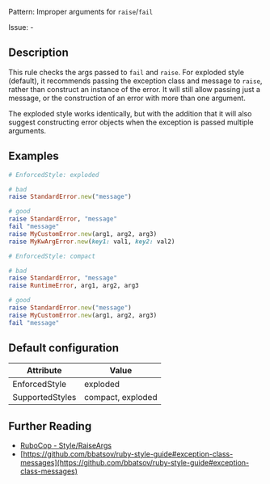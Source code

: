 Pattern: Improper arguments for `raise`/`fail`

Issue: -

## Description

This rule checks the args passed to `fail` and `raise`. For exploded
style (default), it recommends passing the exception class and message
to `raise`, rather than construct an instance of the error. It will
still allow passing just a message, or the construction of an error
with more than one argument.

The exploded style works identically, but with the addition that it
will also suggest constructing error objects when the exception is
passed multiple arguments.

## Examples

```ruby
# EnforcedStyle: exploded

# bad
raise StandardError.new("message")

# good
raise StandardError, "message"
fail "message"
raise MyCustomError.new(arg1, arg2, arg3)
raise MyKwArgError.new(key1: val1, key2: val2)
```
```ruby
# EnforcedStyle: compact

# bad
raise StandardError, "message"
raise RuntimeError, arg1, arg2, arg3

# good
raise StandardError.new("message")
raise MyCustomError.new(arg1, arg2, arg3)
fail "message"
```

## Default configuration

Attribute | Value
--- | ---
EnforcedStyle | exploded
SupportedStyles | compact, exploded

## Further Reading

* [RuboCop - Style/RaiseArgs](https://rubocop.readthedocs.io/en/latest/cops_style/#styleraiseargs)
* [https://github.com/bbatsov/ruby-style-guide#exception-class-messages](https://github.com/bbatsov/ruby-style-guide#exception-class-messages)
